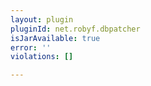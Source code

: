 ```yaml
---
layout: plugin
pluginId: net.robyf.dbpatcher
isJarAvailable: true
error: ''
violations: []

---
```

